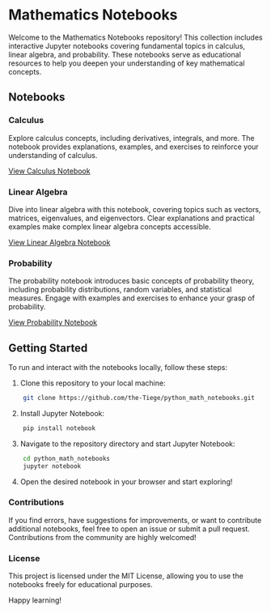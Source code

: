 # Mathematics Notebooks

Welcome to the Mathematics Notebooks repository! This collection includes interactive Jupyter notebooks covering fundamental topics in calculus, linear algebra, and probability. These notebooks serve as educational resources to help you deepen your understanding of key mathematical concepts.

## Notebooks

### Calculus

Explore calculus concepts, including derivatives, integrals, and more. The notebook provides explanations, examples, and exercises to reinforce your understanding of calculus.

[View Calculus Notebook](calculus.ipynb)

### Linear Algebra

Dive into linear algebra with this notebook, covering topics such as vectors, matrices, eigenvalues, and eigenvectors. Clear explanations and practical examples make complex linear algebra concepts accessible.

[View Linear Algebra Notebook](linear_algebra.ipynb)

### Probability

The probability notebook introduces basic concepts of probability theory, including probability distributions, random variables, and statistical measures. Engage with examples and exercises to enhance your grasp of probability.

[View Probability Notebook](probability.ipynb)

## Getting Started

To run and interact with the notebooks locally, follow these steps:

1. Clone this repository to your local machine:

```bash
    git clone https://github.com/the-Tiege/python_math_notebooks.git
```

2. Install Jupyter Notebook:

```bash
    pip install notebook
```

3. Navigate to the repository directory and start Jupyter Notebook:

```bash
    cd python_math_notebooks
    jupyter notebook
```

4. Open the desired notebook in your browser and start exploring!

### Contributions

If you find errors, have suggestions for improvements, or want to contribute additional notebooks, feel free to open an issue or submit a pull request. Contributions from the community are highly welcomed!

### License

This project is licensed under the MIT License, allowing you to use the notebooks freely for educational purposes.

Happy learning!
